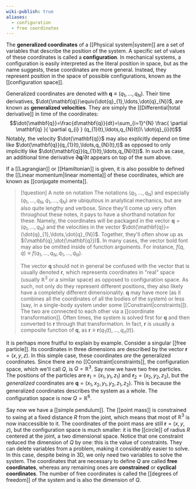 ```yaml
---
wiki-publish: true
aliases:
  - configuration
  - free coordinates
---
```

The **generalized coordinates** of a [[Physical system|system]] are a set of variables that describe the position of the system. A specific set of values of these coordinates is called a **configuration**. In mechanical systems, a configuration is easily interpreted as the literal position in space, but as the name suggests, these coordinates are more general. Instead, they represent position in the space of possible configurations, known as the [[configuration space]].

Generalized coordinates are denoted with $\mathbf{q}\equiv(q_{1},\ldots,q_{N})$. Their time derivatives, $\dot{\mathbf{q}}\equiv(\dot{q}_{1},\ldots,\dot{q}_{N})$, are known as **generalized velocities**. They are simply the [[Differential|total derivative]] in time of the coordinates:
$$\dot{\mathbf{q}}=\frac{d\mathbf{q}}{dt}=\sum_{i=1}^{N} \frac{ \partial \mathbf{q} }{ \partial q_{i} } (q_{1}(t),\ldots,q_{N}(t))\ \dot{q}_{i}(t)$$
Notably, the velocity $\dot{\mathbf{q}}$ may also explicitly depend on time like $\dot{\mathbf{q}}(q_{1}(t),\ldots,q_{N}(t),t)$ as opposed to only implicitly like $\dot{\mathbf{q}}(q_{1}(t),\ldots,q_{N}(t))$. In such as case, an additional time derivative $\partial \mathbf{q}/ \partial t$ appears on top of the sum above.

If a [[Lagrangian]] or [[Hamiltonian]] is given, it is also possible to defined the [[Linear momentum|linear momenta]] of these coordinates, which are known as [[conjugate momenta]].

> [!question] A note on notation
> The notations $(q_{1},\ldots,q_{N})$ and especially $(q_{1},\ldots,q_{N},\dot{q}_{1},\ldots,\dot{q}_{N})$ are ubiquitous in analytical mechanics, but are also quite lengthy and verbose. Since they'll come up very often throughout these notes, it pays to have a shorthand notation for these. Namely, the coordinates will be packaged in the vector $\mathbf{q}=(q_{1},\ldots,q_{N})$ and the velocities in the vector $\dot{\mathbf{q}}=(\dot{q}_{1},\ldots,\dot{q}_{N})$. Together, they'll often show up as $(\mathbf{q},\dot{\mathbf{q}})$. In many cases, the vector bold font may also be omitted inside of function arguments. For instance, $f(q,\dot{q})\equiv f(q_{1},\ldots,q_{N},\dot{q}_{1},\ldots,\dot{q}_{N})$.
> 
> The vector $\mathbf{q}$ should not in general be confused with the vector that is usually denoted $\mathbf{r}$, which represents coordinates in "real" space (usually $\mathbb{R}^{3}$ or a similar space) as opposed to configuration space. As such, not only do they represent different positions, they also likely have a completely different dimensionality. $\mathbf{q}$ may have more (as it combines all the coordinates of all the bodies of the system) or less (say, in a single-body system under some [[Constraint|constraints]]). The two are connected to each other via a [[coordinate transformation]]. Often times, the system is solved first for $\mathbf{q}$ and then converted to $\mathbf{r}$ through that transformation. In fact, $\mathbf{r}$ is usually a composite function of $\mathbf{q}$, as $\mathbf{r}\equiv \mathbf{r}(q_{1}(t),\ldots,q_{n}(t))$.

It is perhaps more fruitful to explain by example. Consider a singular [[free particle]]. Its coordinates in three dimensions are described by the vector $\mathbf{r}=(x,y,z)$. In this simple case, these coordinates *are* the generalized coordinates. Since there are no [[Constraint|constraints]], the configuration space, which we'll call $Q$, is $Q=\mathbb{R}^{3}$. Say now we have two free particles. The positions of the particles are $\mathbf{r}_{1}=(x_{1},y_{1},z_{1})$ and $\mathbf{r}_{2}=(x_{2},y_{2},z_{2})$, but the *generalized* coordinates are $\mathbf{q}=(x_{1},x_{2},y_{1},y_{2},z_{1},z_{2})$. This is because the generalized coordinates describes the system as a whole. The configuration space is now $Q=\mathbb{R}^{6}$.

Say now we have a [[simple pendulum]]. The [[point mass]] is constrained to swing at a fixed distance $R$ from the joint, which means that most of $\mathbb{R}^{3}$ is now inaccessible to it. The coordinates of the point mass are still $\mathbf{r}=(x,y,z)$, but the configuration space is much smaller: it is the [[circle]] of radius $R$ centered at the joint, a two dimensional space. Notice that one constraint reduced the dimension of $Q$ by one: this is the value of constraints. They can delete variables from a problem, making it considerably easier to solve. In this case, despite being in 3D, we only need two variables to solve the system. The coordinates that are necessary to define $Q$ are called **free coordinates**, whereas any remaining ones are **constrained** or **cyclical coordinates**. The number of free coordinates is called the [[degrees of freedom]] of the system and is also the dimension of $Q$.